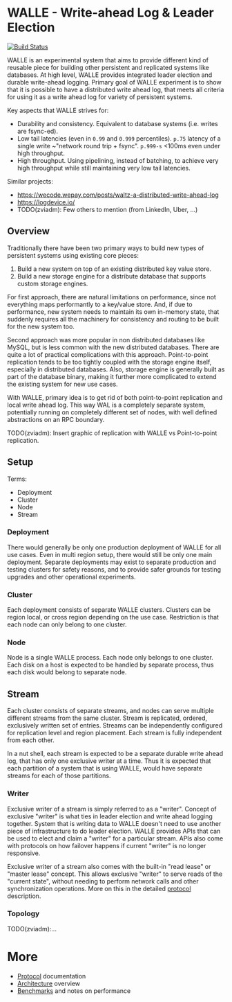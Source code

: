 # WALLE - Write-ahead Log & Leader Election
[![Build Status](https://travis-ci.com/zviadm/walle.svg?branch=master)](https://travis-ci.com/zviadm/walle)

WALLE is an experimental system that aims to provide different kind of reusable piece for building other persistent
and replicated systems like databases. At high level, WALLE provides integrated leader election and durable write-ahead
logging. Primary goal of WALLE experiment is to show that it is possible to have a distributed write ahead log, that meets
all criteria for using it as a write ahead log for variety of persistent systems.

Key aspects that WALLE strives for:
- Durability and consistency. Equivalent to database systems (i.e. writes are fsync-ed).
- Low tail latencies (even in `0.99` and `0.999` percentiles). `p.75` latency of a single
write ~"network round trip + fsync". `p.999-s` <100ms even under high throughput.
- High throughput. Using pipelining, instead of batching, to achieve very high throughput while still
maintaining very low tail latencies.

Similar projects:
- https://wecode.wepay.com/posts/waltz-a-distributed-write-ahead-log
- https://logdevice.io/
- TODO(zviadm): Few others to mention (from LinkedIn, Uber, ...)

## Overview

Traditionally there have been two primary ways to build new types of persistent systems using existing core pieces:
1. Build a new system on top of an existing distributed key value store.
2. Build a new storage engine for a distribute database that supports custom storage engines.

For first approach, there are natural limitations on performance, since not everything maps performantly to a
key/value store. And, if due to performance, new system needs to maintain its own in-memory state,
that suddenly requires all the machinery for consistency and routing to be built for the new system too.

Second approach was more popular in non distributed databases like MySQL, but is less common with the new distributed
databases. There are quite a lot of practical complications with this approach. Point-to-point replication tends
to be too tightly coupled with the storage engine itself, especially in distributed databases. Also, storage engine is
generally built as part of the database binary, making it further more complicated to extend the existing system
for new use cases.

With WALLE, primary idea is to get rid of both point-to-point replication and local write ahead log. This way WAL is
a completely separate system, potentially running on completely different set of nodes, with well defined abstractions
on an RPC boundary.

TODO(zviadm): Insert graphic of replication with WALLE vs Point-to-point replication.

## Setup

Terms:
- Deployment
- Cluster
- Node
- Stream

### Deployment

There would generally be only one production deployment of WALLE for all use cases. Even in multi
region setup, there would still be only one main deployment. Separate deployments may exist to separate production
and testing clusters for safety reasons, and to provide safer grounds for testing upgrades and other operational experiments.

### Cluster

Each deployment consists of separate WALLE clusters. Clusters can be region local, or cross region
depending on the use case. Restriction is that each node can only belong to one cluster.

### Node

Node is a single WALLE process. Each node only belongs to one cluster. Each disk on a host is expected to be
handled by separate process, thus each disk would belong to separate node.

## Stream

Each cluster consists of separate streams, and nodes can serve multiple different streams from the same cluster. Stream
is replicated, ordered, exclusively written set of entries. Streams can be independently configured for replication level
and region placement. Each stream is fully independent from each other.

In a nut shell, each stream is expected to be a separate durable write ahead log, that has only one exclusive writer
at a time. Thus it is expected that each partition of a system that is using WALLE, would have separate streams for
each of those partitions.

### Writer

Exclusive writer of a stream is simply referred to as a "writer". Concept of exclusive "writer" is what ties in leader
election and write ahead logging together. System that is writing data to WALLE doesn't need to use another piece
of infrastructure to do leader election. WALLE provides APIs that can be used to elect and claim a "writer"
for a particular stream. APIs also come with protocols on how failover happens if current "writer" is no longer responsive.

Exclusive writer of a stream also comes with the built-in "read lease" or "master lease" concept. This allows
exclusive "writer" to serve reads of the "current state", without needing to perform network calls and other
synchronization operations. More on this in the detailed [protocol](./protocol.md) description.

### Topology

TODO(zviadm):...

# More

* [Protocol](./protocol.md) documentation
* [Architecture](./architecture.md) overview
* [Benchmarks](./benchmarks.md) and notes on performance
